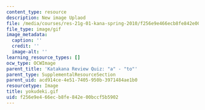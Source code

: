 ```yaml
---
content_type: resource
description: New image Uplaod
file: /media/courses/res-21g-01-kana-spring-2010/f256e9e466ecb8fe842e00bccf5b5902_yokudeki.gif
file_type: image/gif
image_metadata:
  caption: ''
  credit: ''
  image-alt: ''
learning_resource_types: []
ocw_type: OCWImage
parent_title: 'Katakana Review Quiz: "a" - "to"'
parent_type: SupplementalResourceSection
parent_uid: acd914ce-4e51-7405-950b-3971484ae1b0
resourcetype: Image
title: yokudeki.gif
uid: f256e9e4-66ec-b8fe-842e-00bccf5b5902
---
```

